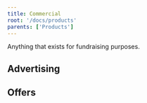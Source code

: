 ```yaml
---
title: Commercial
root: '/docs/products'
parents: ['Products']
---
```


Anything that exists for fundraising purposes.

## Advertising

## Offers
